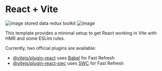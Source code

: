 # React + Vite
![image](https://github.com/user-attachments/assets/60057fab-5678-4e40-9a88-53bc512993dd)
stored data redux toolkit
![image](https://github.com/user-attachments/assets/a6b61d79-7431-43ed-823d-b8ff61526d52)



This template provides a minimal setup to get React working in Vite with HMR and some ESLint rules.

Currently, two official plugins are available:

- [@vitejs/plugin-react](https://github.com/vitejs/vite-plugin-react/blob/main/packages/plugin-react/README.md) uses [Babel](https://babeljs.io/) for Fast Refresh
- [@vitejs/plugin-react-swc](https://github.com/vitejs/vite-plugin-react-swc) uses [SWC](https://swc.rs/) for Fast Refresh
